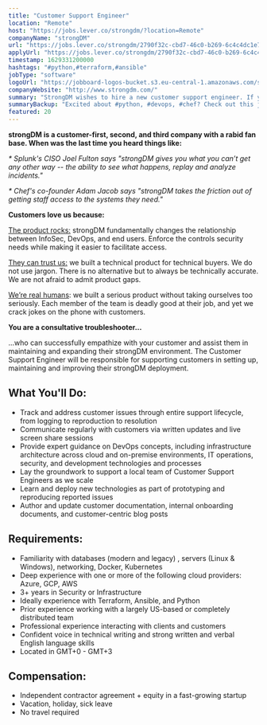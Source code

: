 ```yaml
---
title: "Customer Support Engineer"
location: "Remote"
host: "https://jobs.lever.co/strongdm/?location=Remote"
companyName: "strongDM"
url: "https://jobs.lever.co/strongdm/2790f32c-cbd7-46c0-b269-6c4c4dc1e75c"
applyUrl: "https://jobs.lever.co/strongdm/2790f32c-cbd7-46c0-b269-6c4c4dc1e75c/apply"
timestamp: 1629331200000
hashtags: "#python,#terraform,#ansible"
jobType: "software"
logoUrl: "https://jobboard-logos-bucket.s3.eu-central-1.amazonaws.com/strongdm"
companyWebsite: "http://www.strongdm.com/"
summary: "StrongDM wishes to hire a new customer support engineer. If you have 3+ years in Security or Infrastructure, consider applying."
summaryBackup: "Excited about #python, #devops, #chef? Check out this job post!"
featured: 20
---
```


**strongDM is a customer-first, second, and third company with a rabid fan base. When was the last time you heard things like:**

_\* Splunk's CISO Joel Fulton says "strongDM gives you what you can’t get any other way -- the ability to see what happens, replay and analyze incidents."_

_\* Chef's co-founder Adam Jacob says "strongDM takes the friction out of getting staff access to the systems they need."_

**Customers love us because:**

[The product rocks:](https://youtu.be/KvdsrELgAY0) strongDM fundamentally changes the relationship between InfoSec, DevOps, and end users. Enforce the controls security needs while making it easier to facilitate access.  

[They can trust us:](https://www.strongdm.com/blog) we built a technical product for technical buyers. We do not use jargon. There is no alternative but to always be technically accurate. We are not afraid to admit product gaps.  

[We’re real humans](https://www.strongdm.com/about): we built a serious product without taking ourselves too seriously. Each member of the team is deadly good at their job, and yet we crack jokes on the phone with customers. 

**You are a consultative troubleshooter...**

...who can successfully empathize with your customer and assist them in maintaining and expanding their strongDM environment. The Customer Support Engineer will be responsible for supporting customers in setting up, maintaining and improving their strongDM deployment.

## What You'll Do:

*   Track and address customer issues through entire support lifecycle, from logging to reproduction to resolution
*   Communicate regularly with customers via written updates and live screen share sessions
*   Provide expert guidance on DevOps concepts, including infrastructure architecture across cloud and on-premise environments, IT operations, security, and development technologies and processes
*   Lay the groundwork to support a local team of Customer Support Engineers as we scale
*   Learn and deploy new technologies as part of prototyping and reproducing reported issues
*   Author and update customer documentation, internal onboarding documents, and customer-centric blog posts

## Requirements:

*   Familiarity with databases (modern and legacy) , servers (Linux & Windows), networking, Docker, Kubernetes
*   Deep experience with one or more of the following cloud providers: Azure, GCP, AWS
*   3+ years in Security or Infrastructure
*   Ideally experience with Terraform, Ansible, and Python
*   Prior experience working with a largely US-based or completely distributed team
*   Professional experience interacting with clients and customers
*   Confident voice in technical writing and strong written and verbal English language skills
*   Located in GMT+0 - GMT+3

## Compensation:

*   Independent contractor agreement + equity in a fast-growing startup
*   Vacation, holiday, sick leave
*   No travel required
